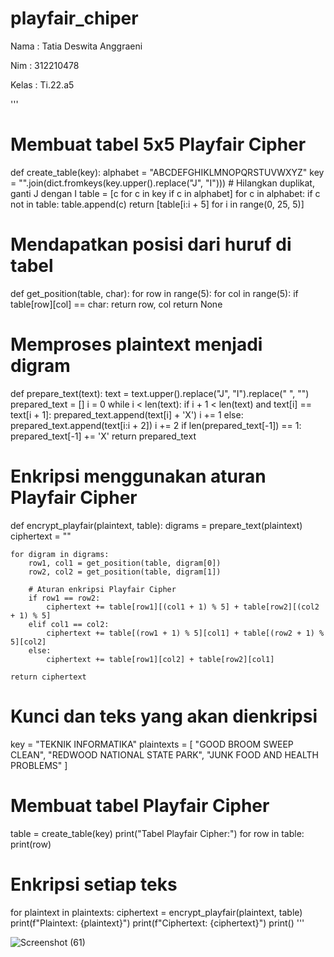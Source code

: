 # playfair_chiper

Nama : Tatia Deswita Anggraeni

Nim : 312210478

Kelas : Ti.22.a5

'''
# Membuat tabel 5x5 Playfair Cipher
def create_table(key):
    alphabet = "ABCDEFGHIKLMNOPQRSTUVWXYZ"
    key = "".join(dict.fromkeys(key.upper().replace("J", "I")))  # Hilangkan duplikat, ganti J dengan I
    table = [c for c in key if c in alphabet]
    for c in alphabet:
        if c not in table:
            table.append(c)
    return [table[i:i + 5] for i in range(0, 25, 5)]

# Mendapatkan posisi dari huruf di tabel
def get_position(table, char):
    for row in range(5):
        for col in range(5):
            if table[row][col] == char:
                return row, col
    return None

# Memproses plaintext menjadi digram
def prepare_text(text):
    text = text.upper().replace("J", "I").replace(" ", "")
    prepared_text = []
    i = 0
    while i < len(text):
        if i + 1 < len(text) and text[i] == text[i + 1]:
            prepared_text.append(text[i] + 'X')
            i += 1
        else:
            prepared_text.append(text[i:i + 2])
            i += 2
    if len(prepared_text[-1]) == 1:
        prepared_text[-1] += 'X'
    return prepared_text

# Enkripsi menggunakan aturan Playfair Cipher
def encrypt_playfair(plaintext, table):
    digrams = prepare_text(plaintext)
    ciphertext = ""
    
    for digram in digrams:
        row1, col1 = get_position(table, digram[0])
        row2, col2 = get_position(table, digram[1])
        
        # Aturan enkripsi Playfair Cipher
        if row1 == row2:
            ciphertext += table[row1][(col1 + 1) % 5] + table[row2][(col2 + 1) % 5]
        elif col1 == col2:
            ciphertext += table[(row1 + 1) % 5][col1] + table[(row2 + 1) % 5][col2]
        else:
            ciphertext += table[row1][col2] + table[row2][col1]
    
    return ciphertext

# Kunci dan teks yang akan dienkripsi
key = "TEKNIK INFORMATIKA"
plaintexts = [
    "GOOD BROOM SWEEP CLEAN",
    "REDWOOD NATIONAL STATE PARK",
    "JUNK FOOD AND HEALTH PROBLEMS"
]

# Membuat tabel Playfair Cipher
table = create_table(key)
print("Tabel Playfair Cipher:")
for row in table:
    print(row)

# Enkripsi setiap teks
for plaintext in plaintexts:
    ciphertext = encrypt_playfair(plaintext, table)
    print(f"Plaintext: {plaintext}")
    print(f"Ciphertext: {ciphertext}")
    print()
'''


    
    



![Screenshot (61)](https://github.com/user-attachments/assets/a6387986-c23d-48e5-879a-fa84b870f85f)

